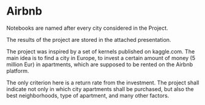 # Airbnb

Notebooks are named after every city considered in the Project.

The results of the project are stored in the attached presentation.

The project was inspired by a set of kernels published on kaggle.com.
The main idea is to find a city in Europe, to invest a certain amount of money (5 million Eur) in apartments, which are supposed to be rented on the Airbnb platform.

The only criterion here is a return rate from the investment.
The project shall indicate not only in which city apartments shall be purchased, but also the best neighborhoods, type of apartment, and many other factors.
